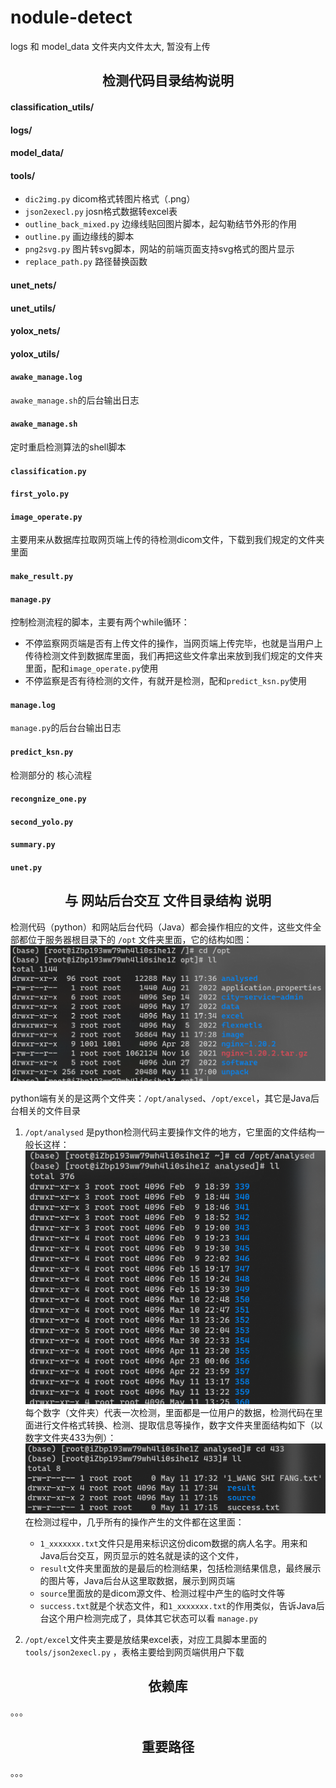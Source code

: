 # nodule-detect

logs 和 model_data 文件夹内文件太大, 暂没有上传

## <center> 检测代码目录结构说明

#### classification_utils/

#### logs/

#### model_data/

#### tools/

- `dic2img.py`
   dicom格式转图片格式（.png）
- `json2execl.py`
   josn格式数据转excel表
- `outline_back_mixed.py`
   边缘线贴回图片脚本，起勾勒结节外形的作用
- `outline.py`
   画边缘线的脚本
- `png2svg.py`
   图片转svg脚本，网站的前端页面支持svg格式的图片显示
- `replace_path.py`
   路径替换函数

#### unet_nets/

#### unet_utils/

#### yolox_nets/

#### yolox_utils/

#### `awake_manage.log`

`awake_manage.sh`的后台输出日志

#### `awake_manage.sh`

定时重启检测算法的shell脚本

#### `classification.py`

#### `first_yolo.py`

#### `image_operate.py`

主要用来从数据库拉取网页端上传的待检测dicom文件，下载到我们规定的文件夹里面

#### `make_result.py`

#### `manage.py`

控制检测流程的脚本，主要有两个while循环：

- 不停监察网页端是否有上传文件的操作，当网页端上传完毕，也就是当用户上传待检测文件到数据库里面，我们再把这些文件拿出来放到我们规定的文件夹里面，配和`image_operate.py`使用
- 不停监察是否有待检测的文件，有就开是检测，配和`predict_ksn.py`使用

#### `manage.log`

  `manage.py`的后台台输出日志

#### `predict_ksn.py`

检测部分的 核心流程

#### `recongnize_one.py`

#### `second_yolo.py`

#### `summary.py`

#### `unet.py`

## <center> 与 网站后台交互 文件目录结构 说明

检测代码（python）和网站后台代码（Java）都会操作相应的文件，这些文件全部都位于服务器根目录下的 `/opt` 文件夹里面，它的结构如图：
![opt](/readmefile/opt目录.png)

python端有关的是这两个文件夹：`/opt/analysed`、`/opt/excel`，其它是Java后台相关的文件目录

1. `/opt/analysed` 是python检测代码主要操作文件的地方，它里面的文件结构一般长这样：
![analysed](/readmefile/analysed.png)
每个数字（文件夹）代表一次检测，里面都是一位用户的数据，检测代码在里面进行文件格式转换、检测、提取信息等操作，数字文件夹里面结构如下（以数字文件夹433为例）：
![433](/readmefile/433.png)
在检测过程中，几乎所有的操作产生的文件都在这里面：

   - `1_xxxxxxx.txt`文件只是用来标识这份dicom数据的病人名字。用来和Java后台交互，网页显示的姓名就是读的这个文件，
   - `result`文件夹里面放的是最后的检测结果，包括检测结果信息，最终展示的图片等，Java后台从这里取数据，展示到网页端
   - `source`里面放的是dicom源文件、检测过程中产生的临时文件等
   - `success.txt`就是个状态文件，和`1_xxxxxxx.txt`的作用类似，告诉Java后台这个用户检测完成了，具体其它状态可以看 `manage.py`
2. `/opt/excel`文件夹主要是放结果excel表，对应工具脚本里面的 `tools/json2execl.py` ，表格主要给到网页端供用户下载

## <center> 依赖库

。。。

## <center> 重要路径

。。。
